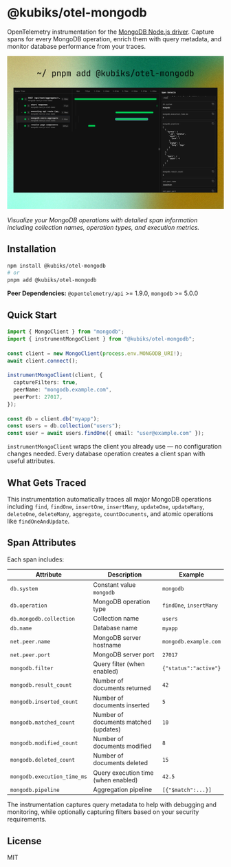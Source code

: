 # @kubiks/otel-mongodb

OpenTelemetry instrumentation for the [MongoDB Node.js driver](https://www.mongodb.com/docs/drivers/node/current/).
Capture spans for every MongoDB operation, enrich them with query metadata,
and monitor database performance from your traces.

![MongoDB Trace Visualization](https://github.com/kubiks-inc/otel/blob/main/images/otel-mongodb-trace.png)

_Visualize your MongoDB operations with detailed span information including collection names, operation types, and execution metrics._

## Installation

```bash
npm install @kubiks/otel-mongodb
# or
pnpm add @kubiks/otel-mongodb
```

**Peer Dependencies:** `@opentelemetry/api` >= 1.9.0, `mongodb` >= 5.0.0

## Quick Start

```ts
import { MongoClient } from "mongodb";
import { instrumentMongoClient } from "@kubiks/otel-mongodb";

const client = new MongoClient(process.env.MONGODB_URI!);
await client.connect();

instrumentMongoClient(client, {
  captureFilters: true,
  peerName: "mongodb.example.com",
  peerPort: 27017,
});

const db = client.db("myapp");
const users = db.collection("users");
const user = await users.findOne({ email: "user@example.com" });
```

`instrumentMongoClient` wraps the client you already use — no configuration changes
needed. Every database operation creates a client span with useful attributes.

## What Gets Traced

This instrumentation automatically traces all major MongoDB operations including `find`, `findOne`, `insertOne`, `insertMany`, `updateOne`, `updateMany`, `deleteOne`, `deleteMany`, `aggregate`, `countDocuments`, and atomic operations like `findOneAndUpdate`.

## Span Attributes

Each span includes:

| Attribute                   | Description                           | Example                 |
| --------------------------- | ------------------------------------- | ----------------------- |
| `db.system`                 | Constant value `mongodb`              | `mongodb`               |
| `db.operation`              | MongoDB operation type                | `findOne`, `insertMany` |
| `db.mongodb.collection`     | Collection name                       | `users`                 |
| `db.name`                   | Database name                         | `myapp`                 |
| `net.peer.name`             | MongoDB server hostname               | `mongodb.example.com`   |
| `net.peer.port`             | MongoDB server port                   | `27017`                 |
| `mongodb.filter`            | Query filter (when enabled)           | `{"status":"active"}`   |
| `mongodb.result_count`      | Number of documents returned          | `42`                    |
| `mongodb.inserted_count`    | Number of documents inserted          | `5`                     |
| `mongodb.matched_count`     | Number of documents matched (updates) | `10`                    |
| `mongodb.modified_count`    | Number of documents modified          | `8`                     |
| `mongodb.deleted_count`     | Number of documents deleted           | `15`                    |
| `mongodb.execution_time_ms` | Query execution time (when enabled)   | `42.5`                  |
| `mongodb.pipeline`          | Aggregation pipeline                  | `[{"$match":...}]`      |

The instrumentation captures query metadata to help with debugging and monitoring, while optionally capturing filters based on your security requirements.

## License

MIT
